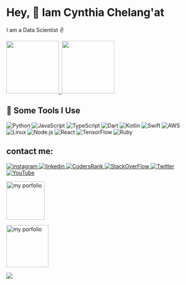 <h1>Hey, 👋 Iam Cynthia Chelang'at</h1>
<p>I am a Data Scientist ✌</p>


<a href="https://cynthiachelangat.com/">
  <img height="137px" src="https://github-readme-stats.vercel.app/api?username=Cynthiachelangat&hide_title=true&hide_border=true&show_icons=true&include_all_commits=true&count_private=true&line_height=21&theme=dark" />&nbsp;
  <img height="137px" src="https://github-readme-stats.vercel.app/api/top-langs/?username=cynthiachelangat&layout=compact&langs_count=8&hide=scss,html,less,css&show_icons=true&theme=dark&hide_title=true&hide_border=true&card_width=400px" />
</a>


<h2>🚀 Some Tools I Use</h2>

![Python](https://img.shields.io/badge/-Python-000?&logo=Python)
![JavaScript](https://img.shields.io/badge/-JavaScript-000?&logo=JavaScript)
![TypeScript](https://img.shields.io/badge/-TypeScript-000?&logo=TypeScript)
![Dart](https://img.shields.io/badge/-Dart-000?&logo=Dart)
![Kotlin](https://img.shields.io/badge/-Kotlin-000?&logo=Kotlin)
![Swift](https://img.shields.io/badge/-Swift-000?&logo=Swift)
![AWS](https://img.shields.io/badge/-AWS-000?&logo=Amazon-AWS&logoColor=F90)
![Linux](https://img.shields.io/badge/-Linux-000?&logo=Linux)
![Node.js](https://img.shields.io/badge/-Node.js-000?&logo=node.js)
![React](https://img.shields.io/badge/-React-000?&logo=React)
![TensorFlow](https://img.shields.io/badge/-TensorFlow-000?&logo=TensorFlow)
![Ruby](https://img.shields.io/badge/-Ruby-000?&logo=Ruby)
 
 ## contact me:
<a href="https://www.instagram.com/">
<img alt="instagram" src="https://img.shields.io/badge/Instagram-E4405F?style=for-the-badge&logo=instagram&logoColor=white"/>
</a> 
<a href="https://www.linkedin.com/in/cynthia-chelangat/">
<img alt="linkedin" src="https://img.shields.io/badge/LinkedIn-0077B5?style=for-the-badge&logo=linkedin&logoColor=white" />
</a>
<a href="https://profile.codersrank.io/user/cynthiachelangat/">
<img alt="CodersRank" src="https://img.shields.io/badge/CodersRank-50B0BA?logo=CodersRank&logoColor=white&style=for-the-badge" />
</a>
<a href="https://stackoverflow.com/">
<img alt="StackOverFlow" src="https://img.shields.io/badge/Stack_Overflow-FE7A16?style=for-the-badge&logo=stack-overflow&logoColor=white" />
</a>
</a> 
<a href="https://twitter.com/cynthiachelangat">
<img alt="Twitter" src="https://img.shields.io/badge/Twitter-1DA1F2?style=for-the-badge&logo=twitter&logoColor=white" />
</a>
<a href="https://www.youtube.com/channel/UCMkdukYhvLw-3ebLs9LmpQA?sub_confirmation=1">
<img alt="YouTube" src="https://img.shields.io/badge/YouTube-FF0000?style=for-the-badge&logo=youtube&logoColor=white" />
</a>

<p>
  <a href="https://cynthiachelangat.com" target="_blank">
  <img src="https://img.shields.io/badge/website-portfolio-brightgreen" width="100" alt="my porfolio" />
  </a>
</p>
<p>
    <a href="https://denniskibet.netlify.app/resume" target="_blank">
  <img src="https://img.shields.io/badge/%F0%9F%8E%93_hire_me-FFDD00" width="110" alt="my porfolio" />
  </a>
</p>

![](https://komarev.com/ghpvc/?username=Cynthiachelangat&label=PROFILE+VIEWS)
